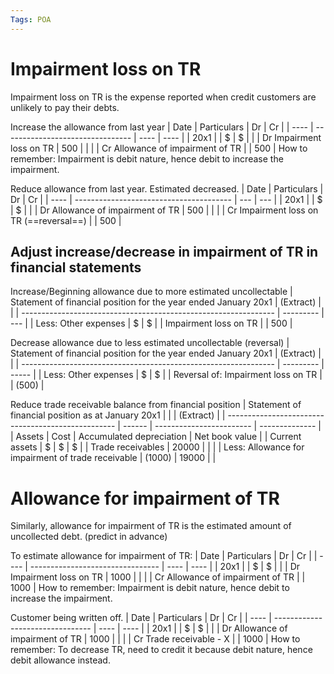 ```yaml
---
Tags: POA
---
```

# Impairment loss on TR
Impairment loss on TR is the expense reported when credit customers are unlikely to pay their debts.

Increase the allowance from last year
| Date | Particulars                      | Dr   | Cr   |
| ---- | -------------------------------- | ---- | ---- |
| 20x1 |                                  | $    | $    |
|      | Dr Impairment loss on TR         | 500 |      |
|      | Cr Allowance of impairment of TR |      | 500 |
How to remember: Impairment is debit nature, hence debit to increase the impairment.

Reduce allowance from last year. Estimated decreased.
| Date | Particulars                             | Dr  | Cr  |
| ---- | --------------------------------------- | --- | --- |
| 20x1 |                                         | $   | $   |
|      | Dr Allowance of impairment of TR        | 500 |     |
|      | Cr Impairment loss on TR (==reversal==) |     | 500 |

## Adjust increase/decrease in impairment of TR in financial statements
Increase/Beginning allowance due to more estimated uncollectable
| Statement of financial position for the year ended January 20x1 | (Extract) |     |
| --------------------------------------------------------------- | --------- | --- |
| Less: Other expenses                                            | \$        | \$  |
| Impairment loss on TR                                           |           | 500 | 

Decrease allowance due to less estimated uncollectable (reversal)
| Statement of financial position for the year ended January 20x1 | (Extract) |       |
| --------------------------------------------------------------- | --------- | ----- |
| Less: Other expenses                                            | \$        | \$    |
| Reversal of: Impairment loss on TR                                 |           | (500) |

Reduce trade receivable balance from financial position
| Statement of financial position as at January 20x1 |        |                          | (Extract)      | 
| -------------------------------------------------- | ------ | ------------------------ | -------------- |
| Assets                                             | Cost   | Accumulated depreciation | Net book value |
| Current assets                                     | \$     | \$                       | \$             |
| Trade receivables                                  | 20000  |                          |                |
| Less: Allowance for impairment of trade receivable | (1000) | 19000                    |                |



# Allowance for impairment of TR
Similarly, allowance for impairment of TR is the estimated amount of uncollected debt. (predict in advance)

To estimate allowance for impairment of TR:
| Date | Particulars                      | Dr   | Cr   |
| ---- | -------------------------------- | ---- | ---- |
| 20x1 |                                  | $    | $    |
|      | Dr Impairment loss on TR         | 1000 |      |
|      | Cr Allowance of impairment of TR |      | 1000 |
How to remember: Impairment is debit nature, hence debit to increase the impairment.

Customer being written off.
| Date | Particulars                      | Dr   | Cr   |
| ---- | -------------------------------- | ---- | ---- |
| 20x1 |                                  | $    | $    |
|      | Dr Allowance of impairment of TR | 1000 |      |
|      | Cr Trade receivable - X          |      | 1000 |
How to remember: To decrease TR, need to credit it because debit nature, hence debit allowance instead.

